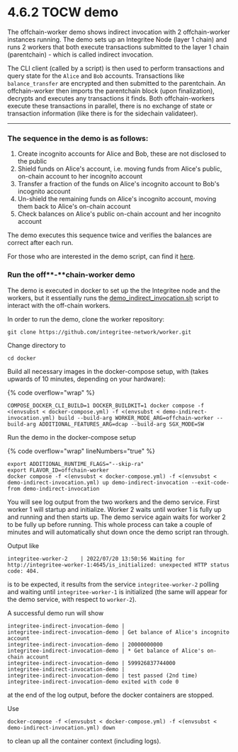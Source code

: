 # 4.6.2 TOCW demo

The offchain-worker demo shows indirect invocation with 2 offchain-worker instances running. The demo sets up an Integritee Node (layer 1 chain) and runs 2 workers that both execute transactions submitted to the layer 1 chain (parentchain) - which is called indirect invocation.

The CLI client (called by a script) is then used to perform transactions and query state for the `Alice` and `Bob` accounts. Transactions like `balance_transfer` are encrypted and then submitted to the parentchain. An offchain-worker then imports the parentchain block (upon finalization), decrypts and executes any transactions it finds. Both offchain-workers execute these transactions in parallel, there is no exchange of state or transaction information (like there is for the sidechain validateer).

****

### **The sequence in the demo is as follows:**

1. Create incognito accounts for Alice and Bob, these are not disclosed to the public
2. Shield funds on Alice's account, i.e. moving funds from Alice's public, on-chain account to her incognito account
3. Transfer a fraction of the funds on Alice's incognito account to Bob's incognito account
4. Un-shield the remaining funds on Alice's incognito account, moving them back to Alice's on-chain account
5. Check balances on Alice's public on-chain account and her incognito account

The demo executes this sequence twice and verifies the balances are correct after each run.

For those who are interested in the demo script, can find it [here](https://github.com/integritee-network/IntegriteeWiki/blob/master/for-developers/demos/TODO/README.md).



### Run the off**-**chain-worker demo

The demo is executed in docker to set up the the Integritee node and the workers, but it essentially runs the [demo\_indirect\_invocation.sh](https://github.com/integritee-network/worker/blob/master/cli/demo\_indirect\_invocation.sh) script to interact with the off-chain workers.

In order to run the demo, clone the worker repository:

```
git clone https://github.com/integritee-network/worker.git
```

Change directory to

```
cd docker
```

Build all necessary images in the docker-compose setup, with (takes upwards of 10 minutes, depending on your hardware):

{% code overflow="wrap" %}
```
COMPOSE_DOCKER_CLI_BUILD=1 DOCKER_BUILDKIT=1 docker compose -f <(envsubst < docker-compose.yml) -f <(envsubst < demo-indirect-invocation.yml) build --build-arg WORKER_MODE_ARG=offchain-worker --build-arg ADDITIONAL_FEATURES_ARG=dcap --build-arg SGX_MODE=SW
```

Run the demo in the docker-compose setup

{% code overflow="wrap" lineNumbers="true" %}
```
export ADDITIONAL_RUNTIME_FLAGS="--skip-ra"
export FLAVOR_ID=offchain-worker 
docker compose -f <(envsubst < docker-compose.yml) -f <(envsubst < demo-indirect-invocation.yml) up demo-indirect-invocation --exit-code-from demo-indirect-invocation
```

You will see log output from the two workers and the demo service. First worker 1 will startup and initialize. Worker 2 waits until worker 1 is fully up and running and then starts up. The demo service again waits for worker 2 to be fully up before running. This whole process can take a couple of minutes and will automatically shut down once the demo script ran through.

Output like

```
integritee-worker-2    | 2022/07/20 13:50:56 Waiting for http://integritee-worker-1:4645/is_initialized: unexpected HTTP status code: 404.
```

is to be expected, it results from the service `integritee-worker-2` polling and waiting until `integritee-worker-1` is initialized (the same will appear for the demo service, with respect to `worker-2`).

A successful demo run will show

```
integritee-indirect-invocation-demo |
integritee-indirect-invocation-demo | Get balance of Alice's incognito account
integritee-indirect-invocation-demo | 20000000000
integritee-indirect-invocation-demo | * Get balance of Alice's on-chain account
integritee-indirect-invocation-demo | 599926837744000
integritee-indirect-invocation-demo |
integritee-indirect-invocation-demo | test passed (2nd time)
integritee-indirect-invocation-demo exited with code 0
```

at the end of the log output, before the docker containers are stopped.

Use

```
docker-compose -f <(envsubst < docker-compose.yml) -f <(envsubst < demo-indirect-invocation.yml) down
```

to clean up all the container context (including logs).
